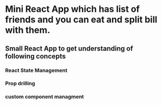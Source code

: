 # Mini React App which has list of friends and you can eat and split bill with them.

## Small React App to get understanding of following concepts

### React State Management

### Prop drilling

### custom component managment
